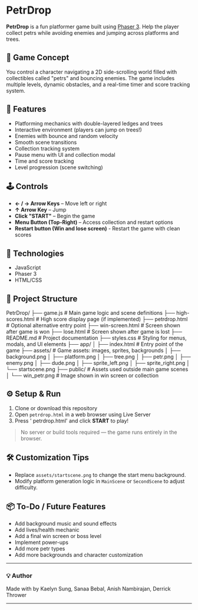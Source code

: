 # PetrDrop

**PetrDrop** is a fun platformer game built using [Phaser 3](https://phaser.io/). Help the player collect petrs while avoiding enemies and jumping across platforms and trees.

## 🧠 Game Concept

You control a character navigating a 2D side-scrolling world filled with collectibles called "petrs" and bouncing enemies. The game includes multiple levels, dynamic obstacles, and a real-time timer and score tracking system.

## 🚀 Features

- Platforming mechanics with double-layered ledges and trees
- Interactive environment (players can jump on trees!)
- Enemies with bounce and random velocity
- Smooth scene transitions
- Collection tracking system 
- Pause menu with UI and collection modal
- Time and score tracking
- Level progression (scene switching)

## 🕹️ Controls

- **← / → Arrow Keys** – Move left or right  
- **↑ Arrow Key** – Jump  
- **Click "START"** – Begin the game  
- **Menu Button (Top-Right)** – Access collection and restart options
- **Restart button (Win and lose screen)** - Restart the game with clean scores 

## 🧩 Technologies

- JavaScript
- Phaser 3
- HTML/CSS 

## 📁 Project Structure
PetrDrop/
├── game.js # Main game logic and scene definitions
├── high-scores.html # High score display page (if implemented)
├── petrdrop.html # Optional alternative entry point
├── win-screen.html # Screen shown after game is won
├── lose.html # Screen shown after game is lost
├── README.md # Project documentation
├── styles.css # Styling for menus, modals, and UI elements
├── app/
│ ├── index.html # Entry point of the game
├── assets/ # Game assets: images, sprites, backgrounds
│ ├── background.png
│ ├── platform.png
│ ├── tree.png
│ ├── petr.png
│ ├── enemy.png
│ ├── dude.png
│ ├── sprite_left.png
│ ├── sprite_right.png
│ └── startscene.png
├── public/ # Assets used outside main game scenes
│ └── win_petr.png # Image shown in win screen or collection

## ⚙️ Setup & Run

1. Clone or download this repository
2. Open `petrdrop.html` in a web browser using Live Server
3. Press ' petrdrop.html' and click **START** to play!

> No server or build tools required — the game runs entirely in the browser.

## 🛠️ Customization Tips

- Replace `assets/startscene.png` to change the start menu background.
- Modify platform generation logic in `MainScene` or `SecondScene` to adjust difficulty.

## 📦 To-Do / Future Features

- Add background music and sound effects
- Add lives/health mechanic
- Add a final win screen or boss level
- Implement power-ups
- Add more petr types
- Add more backgrounds and character customization

---

### 💡 Author

Made with by Kaelyn Sung, Sanaa Bebal, Anish Nambirajan, Derrick Thrower 

---


